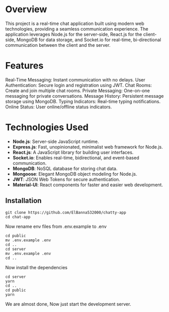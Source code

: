 # Overview
This project is a real-time chat application built using modern web technologies, providing a seamless communication experience. The application leverages Node.js for the server-side, React.js for the client-side, MongoDB for data storage, and Socket.io for real-time, bi-directional communication between the client and the server.

# Features
Real-Time Messaging: Instant communication with no delays.
User Authentication: Secure login and registration using JWT.
Chat Rooms: Create and join multiple chat rooms.
Private Messaging: One-on-one messaging for private conversations.
Message History: Persistent message storage using MongoDB.
Typing Indicators: Real-time typing notifications.
Online Status: User online/offline status indicators.

# Technologies Used

- **Node.js**: Server-side JavaScript runtime.
- **Express.js**: Fast, unopinionated, minimalist web framework for Node.js.
- **React.js**: A JavaScript library for building user interfaces.
- **Socket.io**: Enables real-time, bidirectional, and event-based communication.
- **MongoDB**: NoSQL database for storing chat data.
- **Mongoose**: Elegant MongoDB object modeling for Node.js.
- **JWT**: JSON Web Tokens for secure authentication.
- **Material-UI**: React components for faster and easier web development.

## Installation

```shell
git clone https://github.com/ElBanna532000/chatty-app
cd chat-app
```
Now rename env files from .env.example to .env
```shell
cd public
mv .env.example .env
cd ..
cd server
mv .env.example .env
cd ..
```

Now install the dependencies
```shell
cd server
yarn
cd ..
cd public
yarn
```
We are almost done, Now just start the development server.
